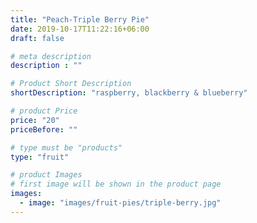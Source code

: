 ```yaml
---
title: "Peach-Triple Berry Pie"
date: 2019-10-17T11:22:16+06:00
draft: false

# meta description
description : ""

# Product Short Description
shortDescription: "raspberry, blackberry & blueberry"

# product Price
price: "20"
priceBefore: ""

# type must be "products"
type: "fruit"

# product Images
# first image will be shown in the product page
images:
  - image: "images/fruit-pies/triple-berry.jpg"
---
```

